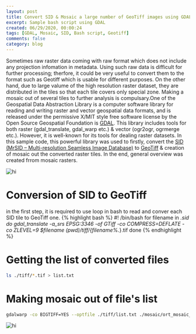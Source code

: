 ```yaml
---
layout: post
title: Convert SID & Mosaic a large number of GeoTiff images using GDAL
excerpt: Sample bash script using GDAL
created: 06/29/2020, 00:00:24
tags: [GDAL, Mosaic, SID, Bash script, Geotiff]
comments: false
category: blog
---
```


Sometimes raw raster data coming with raw format which does not include any projection infomation in metadata. Using such raw data is difficult for further processing; therfore, it could be very useful to convert them to the format such as Geotiff which is usable for different purposes. On the other hand, due to large valume of the high resolution raster dataset, they are distributed in the tiles so that each tile covers only special zone. Making a mosaic out of several tiles to further analysis is compulsary.One of the Geospatial Data Abstraction Library is a computer software library for reading and writing raster and vector geospatial data formats, and is released under the permissive X/MIT style free software license by the Open Source Geospatial Foundation is [GDAL](https://gdal.org/). This library includes tools for both raster (gdal_translate, gdal_warp etc.) & vector (ogr2ogr, ogrmerge etc.). However, it is well-known for its tools for dealing raster datasets. In this sample code, this powerful library was used to firstly, convert the [SID (MrSID – Multi-resolution Seamless Image Database)](https://gdal.org/drivers/raster/mrsid.html) to [GeoTiff](https://gdal.org/drivers/raster/gtiff.html) & creation of mosaic out the converted raster tiles. In the end, general overview was created frrom mosaic rasters.

<img src="https://github.com/behzad89/behzad89.github.io/blob/master/images/tile_lt.JPG" alt="hi" class="inline"/>

# Conversion of SID to GeoTiff

in the first step, it is required to use loop in bash to read and conver each SID tile to GeoTiff one.
{% highlight bash %}
#! /bin/bash
 for filename in *.sid 
do
gdal_translate -a_srs EPSG:3346 -of GTiff -co COMPRESS=DEFLATE -co ZLEVEL=9 $filename $(pwd)/tiff/${filename%.*}.tif
done {% endhighlight %}

# Getting the list of converted files
```BASH
ls ./tiff/*.tif > list.txt
```
# Making mosaic out of file's list
```BASH
gdalwarp -co BIGTIFF=YES --optfile ./tiff/list.txt ./mosaic/ort_mosaic_lithuania_2019.tif
```
<img src="https://github.com/behzad89/behzad89.github.io/blob/master/images/mosaic_lt.JPG" alt="hi" class="inline"/>


